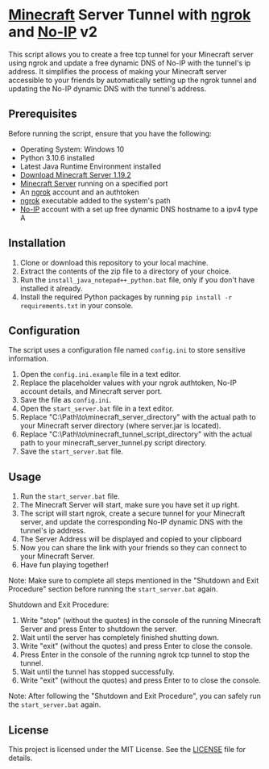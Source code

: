# [Minecraft](https://www.minecraft.net/en-us) Server Tunnel with [ngrok](https://ngrok.com) and [No-IP](https://www.noip.com) v2

This script allows you to create a free tcp tunnel for your Minecraft server using ngrok and update a free dynamic DNS of No-IP with the tunnel's ip address.
It simplifies the process of making your Minecraft server accessible to your friends by automatically setting up the ngrok tunnel and updating the No-IP dynamic DNS with the tunnel's address.

## Prerequisites

Before running the script, ensure that you have the following:

- Operating System: Windows 10
- Python 3.10.6 installed
- Latest Java Runtime Environment installed
- [Download Minecraft Server 1.19.2](https://piston-data.mojang.com/v1/objects/f69c284232d7c7580bd89a5a4931c3581eae1378/server.jar)
- [Minecraft Server](https://www.minecraft.net/en-us/download/server) running on a specified port
- An [ngrok](https://ngrok.com) account and an authtoken
- [ngrok](https://ngrok.com) executable added to the system's path
- [No-IP](https://www.noip.com) account with a set up free dynamic DNS hostname to a ipv4 type A

## Installation

1. Clone or download this repository to your local machine.
2. Extract the contents of the zip file to a directory of your choice.
4. Run the `install_java_notepad++_python.bat` file, only if you don't have installed it already.
5. Install the required Python packages by running `pip install -r requirements.txt` in your console.

## Configuration

The script uses a configuration file named `config.ini` to store sensitive information.

1. Open the `config.ini.example` file in a text editor.
2. Replace the placeholder values with your ngrok authtoken, No-IP account details, and Minecraft server port.
5. Save the file as `config.ini`.
6. Open the `start_server.bat` file in a text editor.
7. Replace "C:\Path\to\minecraft_server_directory" with the actual path to your Minecraft server directory (where server.jar is located).
8. Replace "C:\Path\to\minecraft_tunnel_script_directory" with the actual path to your minecraft_server_tunnel.py script directory.
9. Save the `start_server.bat` file.

## Usage

1. Run the `start_server.bat` file.
2. The Minecraft Server will start, make sure you have set it up right.
3. The script will start ngrok, create a secure tunnel for your Minecraft server, and update the corresponding No-IP dynamic DNS with the tunnel's ip address.
4. The Server Address will be displayed and copied to your clipboard
5. Now you can share the link with your friends so they can connect to your Minecraft Server.
6. Have fun playing together!

Note: Make sure to complete all steps mentioned in the "Shutdown and Exit Procedure" section before running the `start_server.bat` again.

Shutdown and Exit Procedure:
1. Write "stop" (without the quotes) in the console of the running Minecraft Server and press Enter to shutdown the server.
2. Wait until the server has completely finished shutting down.
3. Write "exit" (without the quotes) and press Enter to close the console.
4. Press Enter in the console of the running ngrok tcp tunnel to stop the tunnel.
5. Wait until the tunnel has stopped successfully.
6. Write "exit" (without the quotes) and press Enter to to close the console.

Note: After following the "Shutdown and Exit Procedure", you can safely run the `start_server.bat` again.

## License

This project is licensed under the MIT License. See the [LICENSE](LICENSE) file for details.
